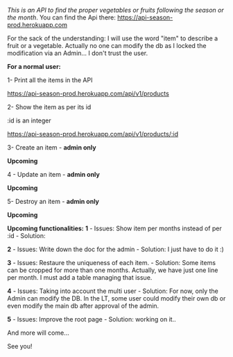 *This is an API to find the proper vegetables or fruits following the season or the month*. You can find the Api there: https://api-season-prod.herokuapp.com

For the sack of the understanding: I will use the word "item" to describe a fruit or a vegetable.
Actually no one can modify the db as I locked the modification via an Admin... I don't trust the user.

__For a normal user:__


1- Print all the items in the API

  https://api-season-prod.herokuapp.com/api/v1/products

2- Show the item as per its id

  :id is an integer

  https://api-season-prod.herokuapp.com/api/v1/products/:id
  
 3- Create an item - **admin only**
 
 **Upcoming** 
 
 4 - Update an item - **admin only**
  
  **Upcoming** 
  
 5- Destroy an item - **admin only**
 
 **Upcoming** 
  
  __Upcoming functionalities:__
  **1** - Issues: Show item per months instead of per :id
    - Solution: 
    
  **2** - Issues: Write down the doc for the admin
    - Solution: I just have to do it :)
  
  **3** - Issues: Restaure the uniqueness of each item. 
    - Solution: Some items can be cropped for more than one months. Actually, we have just one line per month. I must add a table managing that issue.
  
  **4** - Issues: Taking into account the multi user
    - Solution: For now, only the Admin can modify the DB. In the LT, some user could modify their own db or even modify the main db after approval of the admin.
    
  **5** - Issues: Improve the root page
    - Solution: working on it..
    
  And more will come...
  
  See you!


